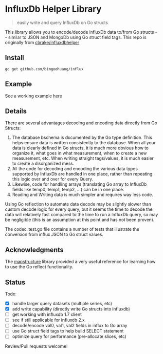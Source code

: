 # InfluxDb Helper Library

> easily write and query InfluxDb on Go structs

This library allows you to encode/decode InfluxDb data to/from Go structs -- similar to JSON and MongoDb using Go struct
field tags.  This repo is originally from [cbrake/influxdbhelper](https://github.com/cbrake/influxdbhelper)

## Install

```
go get github.com/bingoohuang/influx
```

## Example

See a working example [here](examples/writeread.go)

## Details

There are several advantages decoding and encoding data directly from Go Structs:

1. The database bschema is documented by the Go type definition. This helps ensure data is written consistently to the
   database. When all your data is clearly defined in Go structs, it is much more obvious how to organize it, what goes
   in what measurement, when to create a new measurement, etc. When writing straight tags/values, it is much easier to
   create a disorganized mess.
1. All the code for decoding and encoding the various data types supported by InfluxDb are handled in one place, rather
   than repeating this logic over and over for every Query.
1. Likewise, code for handling arrays (translating Go array to InfluxDb fields like temp0, temp1, temp2, ...) can be in
   one place.
1. Reading and Writing data is much simpler and requires way less code.

Using Go reflection to automate data decode may be slightly slower than custom decode logic for every query, but it
seems the time to decode the data will relatively fast compared to the time to run a InfluxDb query, so may be
negligible (this is an assumption at this point and has not been proven).

The codec_test.go file contains a number of tests that illustrate the conversion from influx JSON to Go struct values.

## Acknowledgments

The [mapstructure](https://github.com/mitchellh/mapstructure) library provided a very useful reference for learning how
to use the Go reflect functionality.

## Status

Todo:

- [x] handle larger query datasets (multiple series, etc)
- [x] add write capability (directly write Go structs into influxdb)
- [ ] get working with influxdb 1.7 client
- [ ] see if still applicable for influxdb 2.x
- [ ] decode/encode val0, val1, val2 fields in influx to Go array
- [ ] use Go struct field tags to help build SELECT statement
- [ ] optimize query for performance (pre-allocate slices, etc)

Review/Pull requests welcome!
